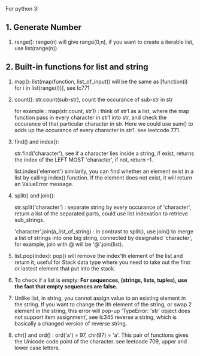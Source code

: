 For python 3:

## 1. Generate Number
1. range(): range(n) will give range(0,n), if you want to create a iterable list, use list(range(n))


## 2. Built-in functions for list and string
1. map(): list(map(function, list_of_input)) will be the same as [function(i) for i in list(range(i))], see lc771
2. count(): str.count(sub-str), count the occurance of sub-str in str

      for example :
      map(str.count, str1) : think of str1 as a list, where the map function pass in every character in str1 into str, and check the occurance of that particular character in str. Here we could use sum() to adds up the occurance of every character in str1. see leetcode 771.

3. find() and index(): 

	str.find('character'), see if a character lies inside a string, if exist, returns the index of the LEFT MOST 'character', if not, return -1.

	list.index('element') similarily, you can find whether an element exist in a list by calling index() function. If the element does not exist, it will return an ValueError message.

4. split() and join():

	str.split('character') : separate string by every occurance of 'character', return a list of the separated parts, could use list indexation to retrieve sub_strings.

	'character'.join(a_list_of_string) : in contrast to split(), use join() to merge a list of strings into one big string, connected by designated 'character', for example, join with @ will be '@'.join(list).

5. list.pop(index): pop() will remove the index'th element of the list and return it, useful for Stack data type where you need to take out the first or lastest element that put into the stack.

6. To check if a list is empty: **For sequences, (strings, lists, tuples), use the fact that empty sequences are false.** 

7. Unlike list, in string, you cannot assign value to an existing element in the string. If you want to change the ith element of the string, or swap 2 element in the string, this error will pop-up ‘TypeError: 'str' object does not support item assignment’, see lc345 reverse a string, which is basically a changed version of reverse string.

8. chr() and ord() : ord('a') = 97, chr(97) = 'a'. This pair of functions gives the Unicode code point of the character. see leetcode 709, upper and lower case letters.




   
          

